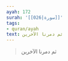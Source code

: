 ```yaml
---
ayah: 172
surah: '[[026|سورة]]'
tags:
- quran/ayah
text: ثم دمرنا الآخرين
---
```

> ثم دمرنا الآخرين

